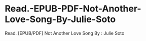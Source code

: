 # Read.-EPUB-PDF-Not-Another-Love-Song-By-Julie-Soto
Read. [EPUB/PDF] Not Another Love Song By : Julie  Soto
